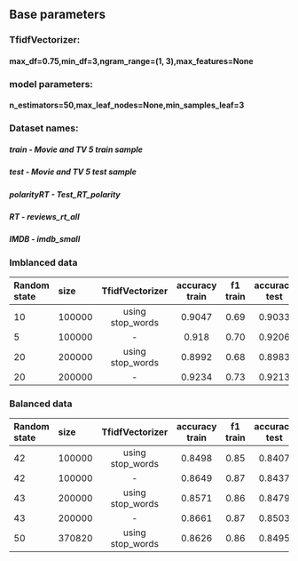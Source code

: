 ## Base parameters
### TfidfVectorizer:
#### max_df=0.75,min_df=3,ngram_range=(1, 3),max_features=None
### model parameters:
#### n_estimators=50,max_leaf_nodes=None,min_samples_leaf=3

###  Dataset names:
#####    train - Movie and TV 5 train sample
#####    test - Movie and TV 5 test sample
#####    polarityRT - Test_RT_polarity
#####    RT - reviews_rt_all
#####    IMDB - imdb_small

### Imblanced data

|Random state| size | TfidfVectorizer | accuracy train | f1 train|accuracy test | f1 test|acc_polarityRT|f1_polarityRT|acc RT|f1 RT|acc IMDB|f1 IMDB|
|:------------|:----|:--------------:|:-------------:|:------:|:------------:|:------:|:------------:|:-----------:|:-----:|:---:|:-------:|:------:|
| 10 |100000|using stop_words|0.9047|0.69|0.9033|0.69|0.6095|0.40|0.6948|0.38|0.8523|0.85|
| 5 |100000| - |0.918|0.70|0.9206|0.71|0.5541|0.21| 0.6627|0.20|0.8417|0.83|
| 20 |200000|using stop_words|0.8992|0.68|0.8983|0.69|0.6234|0.45|0.7003|0.42|0.8553|0.86|
|20|200000| - |0.9234|0.73|0.9213|0.73|0.5762|0.29|0.6759|0.27|0.8539|0.85|

### Balanced data

|Random state| size | TfidfVectorizer | accuracy train | f1 train|accuracy test | f1 test|acc_polarityRT|f1_polarityRT|acc RT|f1 RT|acc IMDB|f1 IMDB|
|:------------|:----|:--------------:|:-------------:|:------:|:------------:|:------:|:------------:|:-----------:|:-----:|:---:|:-------:|:------:|
|42|100000|using stop_words|0.8498|0.85|0.8407|0.60|0.6454|0.51|0.7112|0.48|0.821|0.84|
|42|100000| - |0.8649|0.87|0.8437|0.61|0.6138|0.42|0.6932|0.39|0.8175|0.84|
|43|200000|using stop_words|0.8571|0.86|0.8479|0.62|0.6656|0.56|0.7182|0.52|0.8224|0.84|
|43|200000| - |0.8661|0.87|0.8503|0.63| - | - |0.704|0.43| - | - |
|50|370820|using stop_words|0.8626|0.86|0.8495|0.62|0.6734|0.57| - | - | - | - |



















